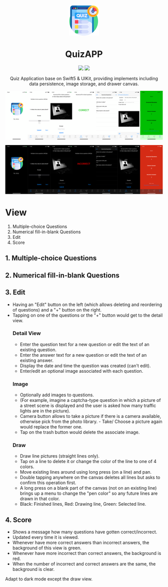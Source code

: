 <p align="center">
  <a href="https://github.com/joey66666/quizapp">
    <img src="https://raw.githubusercontent.com/joey66666/ImgHost/main/img/20201130180240.png" width="96">
  </a>
  <h1 align="center">QuizAPP</h1>
  <p align="center">
    <a href="https://github.com/joey66666/quizapp/blob/master/README.md"><img src="https://img.shields.io/badge/文档-中文版-blue.svg?style=popout-square"></a>
    <a href="https://github.com/joey66666/quizapp" alt="hit count"><img src="http://hits.dwyl.com/joey66666/quizapp.svg" /></a> 
  </p>
  <p align="center">
    Quiz Application base on Swift5 &amp; UIKit, providing implements including data persistence, image storage, and drawer canvas. <br>
  </p>
</p>

![light](https://raw.githubusercontent.com/joey66666/ImgHost/main/img/20201130180241.png)

![dark](https://raw.githubusercontent.com/joey66666/ImgHost/main/img/20201130180239.png)


# View
1. Multiple-choice Questions
2. Numerical fill-in-blank Questions
3. Edit
4. Score

## 1. Multiple-choice Questions
## 2. Numerical fill-in-blank Questions
## 3. Edit
- Having an "Edit" button on the left (which allows deleting and reordering of questions) and a "+" button on the right.
- Tapping on one of the questions or the "+" button would get to the detail view.
  ### Detail View
  - Enter the question text for a new question or edit the text of an existing question.
  - Enter the answer text for a new question or edit the text of an existing answer.
  - Display the date and time the question was created (can't edit).
  - Enter/edit an optional image associated with each question.
  ### Image
  - Optionally add images to questions. 
  - (For example, imagine a captcha-type question in which a picture of a street scene is displayed and the user is asked how many traffic lights are in the picture).
  - Camera button allows to take a picture if there is a camera available, otherwise pick from the photo library. - Take/ Choose a picture again would replace the former one. 
  - Tap on the trash button would delete the associate image.
  ### Draw
  - Draw line pictures (straight lines only).
  - Tap on a line to delete it or change the color of the line to one of 4 colors.
  - Move existing lines around using long press (on a line) and pan.
  - Double tapping anywhere on the canvas deletes all lines but asks to confirm this operation first.
  - A long press on a blank part of the canvas (not on an existing line) brings up a menu to change the "pen color" so any future lines are drawn in that color.
  - Black: Finished lines, Red: Drawing line, Green: Selected line.
## 4. Score
- Shows a message how many questions have gotten correct/incorrect. 
- Updated every time it is viewed.
- Whenever have more correct answers than incorrect answers, the background of this view is green. 
- Whenever have more incorrect than correct answers, the background is red. 
- When the number of incorrect and correct answers are the same, the background is clear. 


Adapt to dark mode except the draw view.